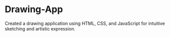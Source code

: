 # Drawing-App
Created a drawing application using HTML, CSS, and JavaScript for intuitive sketching and artistic expression.
